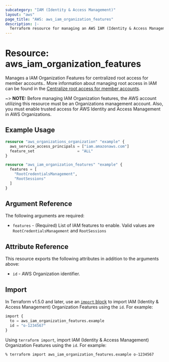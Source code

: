 ```yaml
---
subcategory: "IAM (Identity & Access Management)"
layout: "aws"
page_title: "AWS: aws_iam_organization_features"
description: |-
  Terraform resource for managing an AWS IAM (Identity & Access Management) Organization Features.
---
```


# Resource: aws_iam_organization_features

Manages a IAM Organization Features for centralized root access for member accounts.. More information about managing root access in IAM can be found in the [Centralize root access for member accounts](https://docs.aws.amazon.com/IAM/latest/UserGuide/id_root-enable-root-access.html).

~> **NOTE:** Before managing IAM Organization features, the AWS account utilizing this resource must be an Organizations management account. Also, you must enable trusted access for AWS Identity and Access Management in AWS Organizations.

## Example Usage

```terraform
resource "aws_organizations_organization" "example" {
  aws_service_access_principals = ["iam.amazonaws.com"]
  feature_set                   = "ALL"
}

resource "aws_iam_organization_features" "example" {
  features = [
    "RootCredentialsManagement",
    "RootSessions"
  ]
}
```

## Argument Reference

The following arguments are required:

* `features` - (Required) List of IAM features to enable. Valid values are `RootCredentialsManagement` and `RootSessions`

## Attribute Reference

This resource exports the following attributes in addition to the arguments above:

* `id` - AWS Organization identifier.

## Import

In Terraform v1.5.0 and later, use an [`import` block](https://developer.hashicorp.com/terraform/language/import) to import IAM (Identity & Access Management) Organization Features using the `id`. For example:

```terraform
import {
  to = aws_iam_organization_features.example
  id = "o-1234567"
}
```

Using `terraform import`, import IAM (Identity & Access Management) Organization Features using the `id`. For example:

```console
% terraform import aws_iam_organization_features.example o-1234567
```
